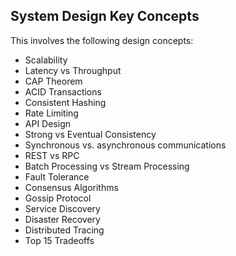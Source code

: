 ## System Design Key Concepts

This involves the following design concepts:

* Scalability
* Latency vs Throughput
* CAP Theorem
* ACID Transactions
* Consistent Hashing
* Rate Limiting
* API Design
* Strong vs Eventual Consistency
* Synchronous vs. asynchronous communications
* REST vs RPC
* Batch Processing vs Stream Processing
* Fault Tolerance
* Consensus Algorithms
* Gossip Protocol
* Service Discovery
* Disaster Recovery
* Distributed Tracing
* Top 15 Tradeoffs
